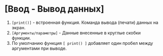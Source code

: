 # [Ввод - Вывод данных]

1. `[print()]` - встроенная функция. Команда вывода (печати) данных на экран.
2. `[Аргументы/параметры]` - Данные внесенные в круглые скобки функции.
3. По умолчанию функция `[ print() ]` добавляет один пробел между аргументами при выводе.
